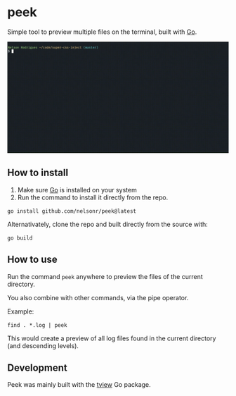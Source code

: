 # peek

Simple tool to preview multiple files on the terminal, built with
[Go](https://go.dev).

![](preview.gif)

## How to install

1. Make sure [Go](https://go.dev) is installed on your system
2. Run the command to install it directly from the repo.

```
go install github.com/nelsonr/peek@latest
```

Alternativately, clone the repo and built directly from the source with:

```
go build
```

## How to use

Run the command `peek` anywhere to preview the files of the current directory.

You also combine with other commands, via the pipe operator.

Example:

```
find . *.log | peek
```

This would create a preview of all log files found in the current directory (and
descending levels).

## Development

Peek was mainly built with the [tview](https://pkg.go.dev/github.com/rivo/tview)
Go package.
